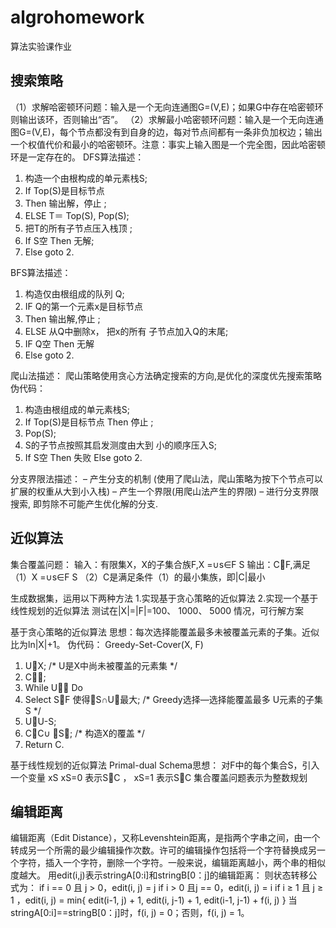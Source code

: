 # algrohomework
算法实验课作业
## 搜索策略
（1）求解哈密顿环问题：输入是一个无向连通图G=(V,E)；如果G中存在哈密顿环则输出该环，否则输出“否”。
（2）求解最小哈密顿环问题：输入是一个无向连通图G=(V,E)，每个节点都没有到自身的边，每对节点间都有一条非负加权边；输出一个权值代价和最小的哈密顿环。注意：事实上输入图是一个完全图，因此哈密顿环是一定存在的。
DFS算法描述：
1. 构造一个由根构成的单元素栈S;
2. If Top(S)是目标节点
3. Then 输出解，停止 ;
4. ELSE T＝ Top(S), Pop(S);
5. 把T的所有子节点压入栈顶 ;
6. If S空 Then 无解;
7. Else goto 2.

BFS算法描述：
1. 构造仅由根组成的队列 Q;
2. IF Q的第一个元素x是目标节点
3. Then 输出解,停止 ;
4. ELSE 从Q中删除x， 把x的所有
子节点加入Q的末尾;
5. IF Q空 Then 无解
6. Else goto 2.

爬山法描述：
爬山策略使用贪心方法确定搜索的方向,是优化的深度优先搜索策略
伪代码：
1. 构造由根组成的单元素栈S;
2. If Top(S)是目标节点 Then 停止 ;
3. Pop(S);
4. S的子节点按照其启发测度由大到
小的顺序压入S;
5. If S空 Then 失败 Else goto 2.

分支界限法描述：
– 产生分支的机制 (使用了爬山法，爬山策略为按下个节点可以扩展的权重从大到小入栈)
– 产生一个界限(用爬山法产生的界限)
– 进行分支界限搜索, 即剪除不可能产生优化解的分支.

## 近似算法
集合覆盖问题：
输入：有限集X，X的子集合族F,X =∪s∈F S
输出：CF,满足
	（1）X =∪s∈F S
	（2）C是满足条件（1）的最小集族，即|C|最小

生成数据集，运用以下两种方法
1.实现基于贪心策略的近似算法
2.实现一个基于线性规划的近似算法
测试在|X|=|F|=100、 1000、 5000 情况，可行解方案

基于贪心策略的近似算法
  思想：每次选择能覆盖最多未被覆盖元素的子集。近似比为ln|X|+1。
伪代码：
Greedy-Set-Cover(X, F)
1. UX; /* U是X中尚未被覆盖的元素集 */
2. C;
3. While U Do
4. Select SF 使得S∩U最大;
/* Greedy选择—选择能覆盖最多 U元素的子集S */
5. UU-S;
6. CC∪ S; /* 构造X的覆盖 */
7. Return C.

基于线性规划的近似算法
Primal-dual Schema思想：
对F中的每个集合S，引入一个变量 xS
xS=0 表示SC ， xS=1 表示SC
集合覆盖问题表示为整数规划

## 编辑距离
编辑距离（Edit Distance），又称Levenshtein距离，是指两个字串之间，由一个转成另一个所需的最少编辑操作次数。许可的编辑操作包括将一个字符替换成另一个字符，插入一个字符，删除一个字符。一般来说，编辑距离越小，两个串的相似度越大。
用edit(i,j)表示stringA[0:i]和stringB[0：j]的编辑距离：
则状态转移公式为：
if i == 0 且 j > 0，edit(i, j) = j
if i > 0 且j == 0，edit(i, j) = i
if i ≥ 1  且 j ≥ 1 ，edit(i, j) = min{ edit(i-1, j) + 1, edit(i, j-1) + 1, edit(i-1, j-1) + f(i, j) }
当stringA[0:i]==stringB[0：j]时，f(i, j) = 0；否则，f(i, j) = 1。
